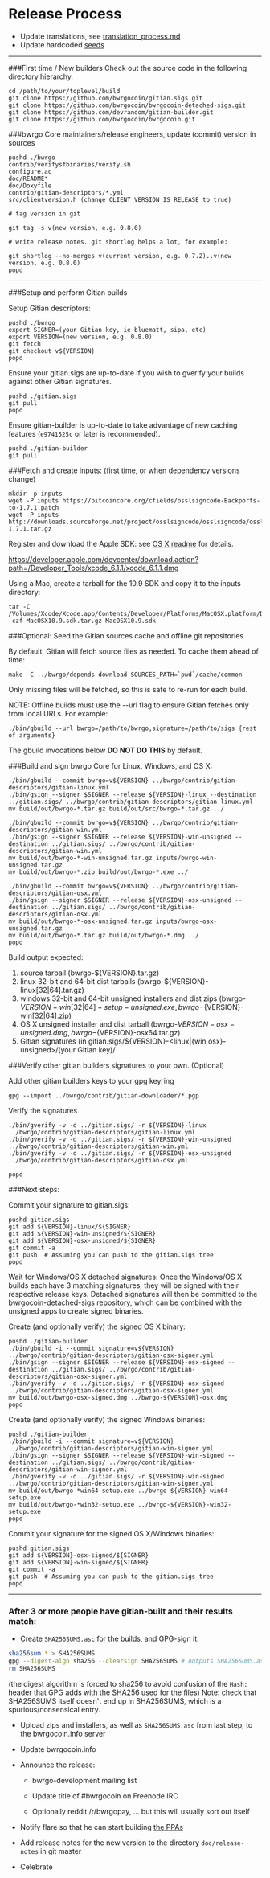 Release Process
====================

* Update translations, see [translation_process.md](https://github.com/bwrgocoin/bwrgo/blob/master/doc/translation_process.md#syncing-with-transifex)
* Update hardcoded [seeds](/contrib/seeds)

* * *

###First time / New builders
Check out the source code in the following directory hierarchy.

	cd /path/to/your/toplevel/build
	git clone https://github.com/bwrgocoin/gitian.sigs.git
	git clone https://github.com/bwrgocoin/bwrgocoin-detached-sigs.git
	git clone https://github.com/devrandom/gitian-builder.git
	git clone https://github.com/bwrgocoin/bwrgocoin.git

###bwrgo Core maintainers/release engineers, update (commit) version in sources

	pushd ./bwrgo
	contrib/verifysfbinaries/verify.sh
	configure.ac
	doc/README*
	doc/Doxyfile
	contrib/gitian-descriptors/*.yml
	src/clientversion.h (change CLIENT_VERSION_IS_RELEASE to true)

	# tag version in git

	git tag -s v(new version, e.g. 0.8.0)

	# write release notes. git shortlog helps a lot, for example:

	git shortlog --no-merges v(current version, e.g. 0.7.2)..v(new version, e.g. 0.8.0)
	popd

* * *

###Setup and perform Gitian builds

 Setup Gitian descriptors:

	pushd ./bwrgo
	export SIGNER=(your Gitian key, ie bluematt, sipa, etc)
	export VERSION=(new version, e.g. 0.8.0)
	git fetch
	git checkout v${VERSION}
	popd

  Ensure your gitian.sigs are up-to-date if you wish to gverify your builds against other Gitian signatures.

	pushd ./gitian.sigs
	git pull
	popd

  Ensure gitian-builder is up-to-date to take advantage of new caching features (`e9741525c` or later is recommended).

	pushd ./gitian-builder
	git pull

###Fetch and create inputs: (first time, or when dependency versions change)

	mkdir -p inputs
	wget -P inputs https://bitcoincore.org/cfields/osslsigncode-Backports-to-1.7.1.patch
	wget -P inputs http://downloads.sourceforge.net/project/osslsigncode/osslsigncode/osslsigncode-1.7.1.tar.gz

 Register and download the Apple SDK: see [OS X readme](README_osx.txt) for details.

 https://developer.apple.com/devcenter/download.action?path=/Developer_Tools/xcode_6.1.1/xcode_6.1.1.dmg

 Using a Mac, create a tarball for the 10.9 SDK and copy it to the inputs directory:

	tar -C /Volumes/Xcode/Xcode.app/Contents/Developer/Platforms/MacOSX.platform/Developer/SDKs/ -czf MacOSX10.9.sdk.tar.gz MacOSX10.9.sdk

###Optional: Seed the Gitian sources cache and offline git repositories

By default, Gitian will fetch source files as needed. To cache them ahead of time:

	make -C ../bwrgo/depends download SOURCES_PATH=`pwd`/cache/common

Only missing files will be fetched, so this is safe to re-run for each build.

NOTE: Offline builds must use the --url flag to ensure Gitian fetches only from local URLs. For example:
```
./bin/gbuild --url bwrgo=/path/to/bwrgo,signature=/path/to/sigs {rest of arguments}
```
The gbuild invocations below <b>DO NOT DO THIS</b> by default.

###Build and sign bwrgo Core for Linux, Windows, and OS X:

	./bin/gbuild --commit bwrgo=v${VERSION} ../bwrgo/contrib/gitian-descriptors/gitian-linux.yml
	./bin/gsign --signer $SIGNER --release ${VERSION}-linux --destination ../gitian.sigs/ ../bwrgo/contrib/gitian-descriptors/gitian-linux.yml
	mv build/out/bwrgo-*.tar.gz build/out/src/bwrgo-*.tar.gz ../

	./bin/gbuild --commit bwrgo=v${VERSION} ../bwrgo/contrib/gitian-descriptors/gitian-win.yml
	./bin/gsign --signer $SIGNER --release ${VERSION}-win-unsigned --destination ../gitian.sigs/ ../bwrgo/contrib/gitian-descriptors/gitian-win.yml
	mv build/out/bwrgo-*-win-unsigned.tar.gz inputs/bwrgo-win-unsigned.tar.gz
	mv build/out/bwrgo-*.zip build/out/bwrgo-*.exe ../

	./bin/gbuild --commit bwrgo=v${VERSION} ../bwrgo/contrib/gitian-descriptors/gitian-osx.yml
	./bin/gsign --signer $SIGNER --release ${VERSION}-osx-unsigned --destination ../gitian.sigs/ ../bwrgo/contrib/gitian-descriptors/gitian-osx.yml
	mv build/out/bwrgo-*-osx-unsigned.tar.gz inputs/bwrgo-osx-unsigned.tar.gz
	mv build/out/bwrgo-*.tar.gz build/out/bwrgo-*.dmg ../
	popd

  Build output expected:

  1. source tarball (bwrgo-${VERSION}.tar.gz)
  2. linux 32-bit and 64-bit dist tarballs (bwrgo-${VERSION}-linux[32|64].tar.gz)
  3. windows 32-bit and 64-bit unsigned installers and dist zips (bwrgo-${VERSION}-win[32|64]-setup-unsigned.exe, bwrgo-${VERSION}-win[32|64].zip)
  4. OS X unsigned installer and dist tarball (bwrgo-${VERSION}-osx-unsigned.dmg, bwrgo-${VERSION}-osx64.tar.gz)
  5. Gitian signatures (in gitian.sigs/${VERSION}-<linux|{win,osx}-unsigned>/(your Gitian key)/

###Verify other gitian builders signatures to your own. (Optional)

  Add other gitian builders keys to your gpg keyring

	gpg --import ../bwrgo/contrib/gitian-downloader/*.pgp

  Verify the signatures

	./bin/gverify -v -d ../gitian.sigs/ -r ${VERSION}-linux ../bwrgo/contrib/gitian-descriptors/gitian-linux.yml
	./bin/gverify -v -d ../gitian.sigs/ -r ${VERSION}-win-unsigned ../bwrgo/contrib/gitian-descriptors/gitian-win.yml
	./bin/gverify -v -d ../gitian.sigs/ -r ${VERSION}-osx-unsigned ../bwrgo/contrib/gitian-descriptors/gitian-osx.yml

	popd

###Next steps:

Commit your signature to gitian.sigs:

	pushd gitian.sigs
	git add ${VERSION}-linux/${SIGNER}
	git add ${VERSION}-win-unsigned/${SIGNER}
	git add ${VERSION}-osx-unsigned/${SIGNER}
	git commit -a
	git push  # Assuming you can push to the gitian.sigs tree
	popd

  Wait for Windows/OS X detached signatures:
	Once the Windows/OS X builds each have 3 matching signatures, they will be signed with their respective release keys.
	Detached signatures will then be committed to the [bwrgocoin-detached-sigs](https://github.com/bwrgocoin/bwrgocoin-detached-sigs) repository, which can be combined with the unsigned apps to create signed binaries.

  Create (and optionally verify) the signed OS X binary:

	pushd ./gitian-builder
	./bin/gbuild -i --commit signature=v${VERSION} ../bwrgo/contrib/gitian-descriptors/gitian-osx-signer.yml
	./bin/gsign --signer $SIGNER --release ${VERSION}-osx-signed --destination ../gitian.sigs/ ../bwrgo/contrib/gitian-descriptors/gitian-osx-signer.yml
	./bin/gverify -v -d ../gitian.sigs/ -r ${VERSION}-osx-signed ../bwrgo/contrib/gitian-descriptors/gitian-osx-signer.yml
	mv build/out/bwrgo-osx-signed.dmg ../bwrgo-${VERSION}-osx.dmg
	popd

  Create (and optionally verify) the signed Windows binaries:

	pushd ./gitian-builder
	./bin/gbuild -i --commit signature=v${VERSION} ../bwrgo/contrib/gitian-descriptors/gitian-win-signer.yml
	./bin/gsign --signer $SIGNER --release ${VERSION}-win-signed --destination ../gitian.sigs/ ../bwrgo/contrib/gitian-descriptors/gitian-win-signer.yml
	./bin/gverify -v -d ../gitian.sigs/ -r ${VERSION}-win-signed ../bwrgo/contrib/gitian-descriptors/gitian-win-signer.yml
	mv build/out/bwrgo-*win64-setup.exe ../bwrgo-${VERSION}-win64-setup.exe
	mv build/out/bwrgo-*win32-setup.exe ../bwrgo-${VERSION}-win32-setup.exe
	popd

Commit your signature for the signed OS X/Windows binaries:

	pushd gitian.sigs
	git add ${VERSION}-osx-signed/${SIGNER}
	git add ${VERSION}-win-signed/${SIGNER}
	git commit -a
	git push  # Assuming you can push to the gitian.sigs tree
	popd

-------------------------------------------------------------------------

### After 3 or more people have gitian-built and their results match:

- Create `SHA256SUMS.asc` for the builds, and GPG-sign it:
```bash
sha256sum * > SHA256SUMS
gpg --digest-algo sha256 --clearsign SHA256SUMS # outputs SHA256SUMS.asc
rm SHA256SUMS
```
(the digest algorithm is forced to sha256 to avoid confusion of the `Hash:` header that GPG adds with the SHA256 used for the files)
Note: check that SHA256SUMS itself doesn't end up in SHA256SUMS, which is a spurious/nonsensical entry.

- Upload zips and installers, as well as `SHA256SUMS.asc` from last step, to the bwrgocoin.info server

- Update bwrgocoin.info

- Announce the release:
  - bwrgo-development mailing list

  - Update title of #bwrgocoin on Freenode IRC

  - Optionally reddit /r/bwrgopay, ... but this will usually sort out itself

- Notify flare so that he can start building [the PPAs](https://launchpad.net/~bwrgocoin.info/+archive/ubuntu/bwrgo)

- Add release notes for the new version to the directory `doc/release-notes` in git master

- Celebrate
